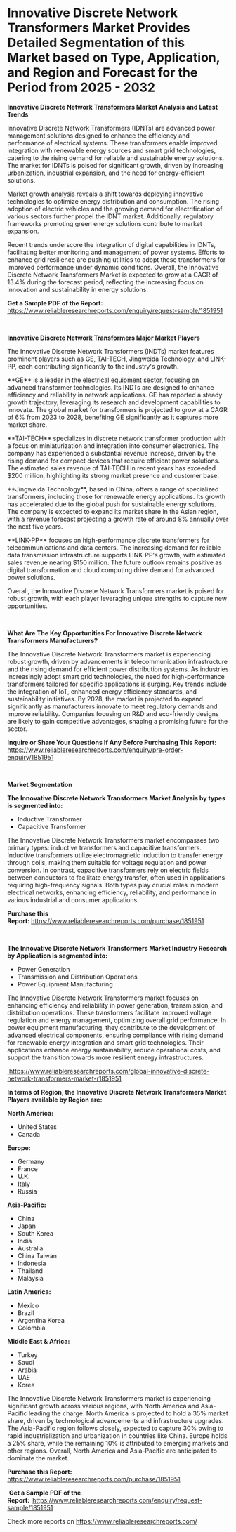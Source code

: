 <p><h1>Innovative Discrete Network Transformers Market Provides Detailed Segmentation of this Market based on Type, Application, and Region and Forecast for the Period from 2025 - 2032</h1></p><p><strong>Innovative Discrete Network Transformers Market Analysis and Latest Trends</strong></p>
<p><p>Innovative Discrete Network Transformers (IDNTs) are advanced power management solutions designed to enhance the efficiency and performance of electrical systems. These transformers enable improved integration with renewable energy sources and smart grid technologies, catering to the rising demand for reliable and sustainable energy solutions. The market for IDNTs is poised for significant growth, driven by increasing urbanization, industrial expansion, and the need for energy-efficient solutions.</p><p>Market growth analysis reveals a shift towards deploying innovative technologies to optimize energy distribution and consumption. The rising adoption of electric vehicles and the growing demand for electrification of various sectors further propel the IDNT market. Additionally, regulatory frameworks promoting green energy solutions contribute to market expansion.</p><p>Recent trends underscore the integration of digital capabilities in IDNTs, facilitating better monitoring and management of power systems. Efforts to enhance grid resilience are pushing utilities to adopt these transformers for improved performance under dynamic conditions. Overall, the Innovative Discrete Network Transformers Market is expected to grow at a CAGR of 13.4% during the forecast period, reflecting the increasing focus on innovation and sustainability in energy solutions.</p></p>
<p><strong>Get a Sample PDF of the Report:&nbsp;</strong> <a href="https://www.reliableresearchreports.com/enquiry/request-sample/1851951?utm_campaign=3105&utm_medium=2&utm_source=Github&utm_content=ia&utm_term=26032025&utm_id=innovative-discrete-network-transformers">https://www.reliableresearchreports.com/enquiry/request-sample/1851951</a></p>
<p>&nbsp;</p>
<p><strong>Innovative Discrete Network Transformers Major Market Players</strong></p>
<p><p>The Innovative Discrete Network Transformers (INDTs) market features prominent players such as GE, TAI-TECH, Jingweida Technology, and LINK-PP, each contributing significantly to the industry's growth.</p><p>**GE** is a leader in the electrical equipment sector, focusing on advanced transformer technologies. Its INDTs are designed to enhance efficiency and reliability in network applications. GE has reported a steady growth trajectory, leveraging its research and development capabilities to innovate. The global market for transformers is projected to grow at a CAGR of 6% from 2023 to 2028, benefiting GE significantly as it captures more market share.</p><p>**TAI-TECH** specializes in discrete network transformer production with a focus on miniaturization and integration into consumer electronics. The company has experienced a substantial revenue increase, driven by the rising demand for compact devices that require efficient power solutions. The estimated sales revenue of TAI-TECH in recent years has exceeded $200 million, highlighting its strong market presence and customer base.</p><p>**Jingweida Technology**, based in China, offers a range of specialized transformers, including those for renewable energy applications. Its growth has accelerated due to the global push for sustainable energy solutions. The company is expected to expand its market share in the Asian region, with a revenue forecast projecting a growth rate of around 8% annually over the next five years.</p><p>**LINK-PP** focuses on high-performance discrete transformers for telecommunications and data centers. The increasing demand for reliable data transmission infrastructure supports LINK-PP's growth, with estimated sales revenue nearing $150 million. The future outlook remains positive as digital transformation and cloud computing drive demand for advanced power solutions.</p><p>Overall, the Innovative Discrete Network Transformers market is poised for robust growth, with each player leveraging unique strengths to capture new opportunities.</p></p>
<p>&nbsp;</p>
<p><strong>What Are The Key Opportunities For Innovative Discrete Network Transformers Manufacturers?</strong></p>
<p><p>The Innovative Discrete Network Transformers market is experiencing robust growth, driven by advancements in telecommunication infrastructure and the rising demand for efficient power distribution systems. As industries increasingly adopt smart grid technologies, the need for high-performance transformers tailored for specific applications is surging. Key trends include the integration of IoT, enhanced energy efficiency standards, and sustainability initiatives. By 2028, the market is projected to expand significantly as manufacturers innovate to meet regulatory demands and improve reliability. Companies focusing on R&D and eco-friendly designs are likely to gain competitive advantages, shaping a promising future for the sector.</p></p>
<p><strong>Inquire or Share Your Questions If Any Before Purchasing This Report:</strong> <a href="https://www.reliableresearchreports.com/enquiry/pre-order-enquiry/1851951?utm_campaign=3105&utm_medium=2&utm_source=Github&utm_content=ia&utm_term=26032025&utm_id=innovative-discrete-network-transformers">https://www.reliableresearchreports.com/enquiry/pre-order-enquiry/1851951</a></p>
<p>&nbsp;</p>
<p><strong>Market Segmentation</strong></p>
<p><strong>The Innovative Discrete Network Transformers Market Analysis by types is segmented into:</strong></p>
<p><ul><li>Inductive Transformer</li><li>Capacitive Transformer</li></ul></p>
<p><p>The Innovative Discrete Network Transformers market encompasses two primary types: inductive transformers and capacitive transformers. Inductive transformers utilize electromagnetic induction to transfer energy through coils, making them suitable for voltage regulation and power conversion. In contrast, capacitive transformers rely on electric fields between conductors to facilitate energy transfer, often used in applications requiring high-frequency signals. Both types play crucial roles in modern electrical networks, enhancing efficiency, reliability, and performance in various industrial and consumer applications.</p></p>
<p><strong>Purchase this Report:&nbsp;</strong><a href="https://www.reliableresearchreports.com/purchase/1851951?utm_campaign=3105&utm_medium=2&utm_source=Github&utm_content=ia&utm_term=26032025&utm_id=innovative-discrete-network-transformers">https://www.reliableresearchreports.com/purchase/1851951</a></p>
<p>&nbsp;</p>
<p><strong>The Innovative Discrete Network Transformers Market Industry Research by Application is segmented into:</strong></p>
<p><ul><li>Power Generation</li><li>Transmission and Distribution Operations</li><li>Power Equipment Manufacturing</li></ul></p>
<p><p>The Innovative Discrete Network Transformers market focuses on enhancing efficiency and reliability in power generation, transmission, and distribution operations. These transformers facilitate improved voltage regulation and energy management, optimizing overall grid performance. In power equipment manufacturing, they contribute to the development of advanced electrical components, ensuring compliance with rising demand for renewable energy integration and smart grid technologies. Their applications enhance energy sustainability, reduce operational costs, and support the transition towards more resilient energy infrastructures.</p></p>
<p><a href="https://www.reliableresearchreports.com/global-innovative-discrete-network-transformers-market-r1851951?utm_campaign=3105&utm_medium=2&utm_source=Github&utm_content=ia&utm_term=26032025&utm_id=innovative-discrete-network-transformers">&nbsp;https://www.reliableresearchreports.com/global-innovative-discrete-network-transformers-market-r1851951</a></p>
<p><strong>In terms of Region, the Innovative Discrete Network Transformers Market Players available by Region are:</strong></p>
<p>
    <p> <strong> North America: </strong>
        <ul>
            <li>United States</li>
            <li>Canada</li>
        </ul>
        </p> 
    <p> <strong> Europe: </strong>
        <ul>
            <li>Germany</li>
            <li>France</li>
            <li>U.K.</li>
            <li>Italy</li>
            <li>Russia</li>
        </ul>
        </p> 
    <p> <strong> Asia-Pacific: </strong>
        <ul>
            <li>China</li>
            <li>Japan</li>
            <li>South Korea</li>
            <li>India</li>
            <li>Australia</li>
            <li>China Taiwan</li>
            <li>Indonesia</li>
            <li>Thailand</li>
            <li>Malaysia</li>
        </ul>
        </p> 
    <p> <strong> Latin America: </strong>
        <ul>
            <li>Mexico</li>
            <li>Brazil</li>
            <li>Argentina Korea</li>
            <li>Colombia</li>
        </ul>
        </p> 
    <p> <strong> Middle East & Africa: </strong>
        <ul>
            <li>Turkey</li>
            <li>Saudi</li>
            <li>Arabia</li>
            <li>UAE</li>
            <li>Korea</li>
        </ul>
    </p>
    </p>
<p><p>The Innovative Discrete Network Transformers market is experiencing significant growth across various regions, with North America and Asia-Pacific leading the charge. North America is projected to hold a 35% market share, driven by technological advancements and infrastructure upgrades. The Asia-Pacific region follows closely, expected to capture 30% owing to rapid industrialization and urbanization in countries like China. Europe holds a 25% share, while the remaining 10% is attributed to emerging markets and other regions. Overall, North America and Asia-Pacific are anticipated to dominate the market.</p></p>
<p><strong>Purchase this Report: </strong><a href="https://www.reliableresearchreports.com/purchase/1851951?utm_campaign=3105&utm_medium=2&utm_source=Github&utm_content=ia&utm_term=26032025&utm_id=innovative-discrete-network-transformers">https://www.reliableresearchreports.com/purchase/1851951</a></p>
<p>&nbsp;<strong>Get a Sample PDF of the Report:&nbsp;&nbsp;</strong><a href="https://www.reliableresearchreports.com/enquiry/request-sample/1851951?utm_campaign=3105&utm_medium=2&utm_source=Github&utm_content=ia&utm_term=26032025&utm_id=innovative-discrete-network-transformers">https://www.reliableresearchreports.com/enquiry/request-sample/1851951</a></p>
<p><strong></strong></p>
<p>Check more reports on <a href="https://www.reliableresearchreports.com/?utm_campaign=3105&utm_medium=2&utm_source=Github&utm_content=ia&utm_term=26032025&utm_id=innovative-discrete-network-transformers">https://www.reliableresearchreports.com/</a></p>